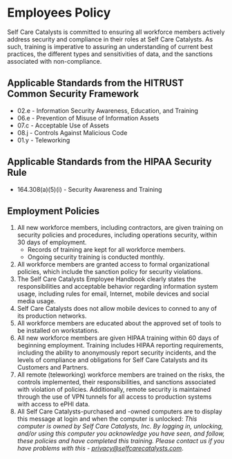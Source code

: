 # Employees Policy

Self Care Catalysts is committed to ensuring all workforce members actively address security and compliance in their roles at Self Care Catalysts. As such, training is imperative to assuring an understanding of current best practices, the different types and sensitivities of data, and the sanctions associated with non-compliance.

## Applicable Standards from the HITRUST Common Security Framework

* 02.e - Information Security Awareness, Education, and Training
* 06.e - Prevention of Misuse of Information Assets
* 07.c - Acceptable Use of Assets
* 08.j - Controls Against Malicious Code
* 01.y - Teleworking

## Applicable Standards from the HIPAA Security Rule

* 164.308(a)(5)(i) - Security Awareness and Training

## Employment Policies

1. All new workforce members, including contractors, are given training on security policies and procedures, including operations security, within 30 days of employment.
	* Records of training are kept for all workforce members.
	* Ongoing security training is conducted monthly.
2. All workforce members are granted access to formal organizational policies, which include the sanction policy for security violations.
3. The Self Care Catalysts Employee Handbook clearly states the responsibilities and acceptable behavior regarding information system usage, including rules for email, Internet, mobile devices and social media usage.
4. Self Care Catalysts does not allow mobile devices to conned to any of its production networks. 
5. All workforce members are educated about the approved set of tools to be installed on workstations.
6. All new workforce members are given HIPAA training within 60 days of beginning employment. Training includes HIPAA reporting requirements, including the ability to anonymously report security incidents, and the levels of compliance and obligations for Self Care Catalysts and its Customers and Partners.
7. All remote (teleworking) workforce members are trained on the risks, the controls implemented, their responsibilities, and sanctions associated with violation of policies. Additionally, remote security is maintained through the use of VPN tunnels for all access to production systems with access to ePHI data.
8. All Self Care Catalysts-purchased and -owned computers are to display this message at login and when the computer is unlocked: *This computer is owned by Self Care Catalysts, Inc. By logging in, unlocking, and/or using this computer you acknowledge you have seen, and follow, these policies and have completed this training. Please contact us if you have problems with this - privacy@selfcarecatalysts.com*. 
